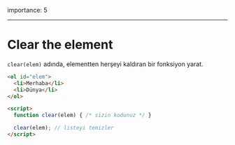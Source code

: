importance: 5

---

# Clear the element

`clear(elem)` adında, elementten herşeyi kaldıran bir fonksiyon yarat.

```html run height=60
<ol id="elem">
  <li>Merhaba</li>
  <li>Dünya</li>
</ol>

<script>
  function clear(elem) { /* sizin kodunuz */ }

  clear(elem); // listeyi temizler
</script>
```
